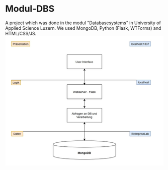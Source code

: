# Modul-DBS
A project which was done in the modul "Databasesystems" in University of Applied Science Luzern. We used MongoDB, Python (Flask, WTForms) and HTML/CSS/JS.
![Image of Architecture](01_Doc/Img/Architektur.JPG)
